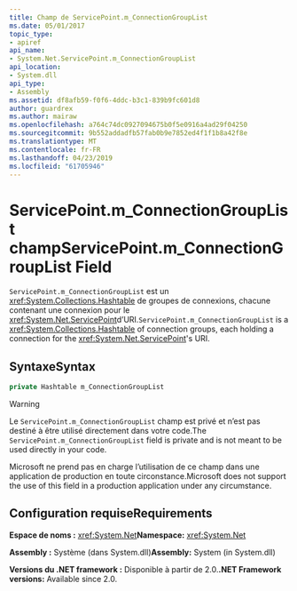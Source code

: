 ```yaml
---
title: Champ de ServicePoint.m_ConnectionGroupList
ms.date: 05/01/2017
topic_type:
- apiref
api_name:
- System.Net.ServicePoint.m_ConnectionGroupList
api_location:
- System.dll
api_type:
- Assembly
ms.assetid: df8afb59-f0f6-4ddc-b3c1-839b9fc601d8
author: guardrex
ms.author: mairaw
ms.openlocfilehash: a764c74dc0927094675b0f5e0916a4ad29f04250
ms.sourcegitcommit: 9b552addadfb57fab0b9e7852ed4f1f1b8a42f8e
ms.translationtype: MT
ms.contentlocale: fr-FR
ms.lasthandoff: 04/23/2019
ms.locfileid: "61705946"
---
```

# <a name="servicepointmconnectiongrouplist-field"></a><span data-ttu-id="dd90d-102">ServicePoint.m\_ConnectionGroupList champ</span><span class="sxs-lookup"><span data-stu-id="dd90d-102">ServicePoint.m\_ConnectionGroupList Field</span></span>

<span data-ttu-id="dd90d-103">`ServicePoint.m_ConnectionGroupList` est un <xref:System.Collections.Hashtable> de groupes de connexions, chacune contenant une connexion pour le <xref:System.Net.ServicePoint>d’URI.</span><span class="sxs-lookup"><span data-stu-id="dd90d-103">`ServicePoint.m_ConnectionGroupList` is a <xref:System.Collections.Hashtable> of connection groups, each holding a connection for the <xref:System.Net.ServicePoint>'s URI.</span></span>

## <a name="syntax"></a><span data-ttu-id="dd90d-104">Syntaxe</span><span class="sxs-lookup"><span data-stu-id="dd90d-104">Syntax</span></span>
  
```csharp  
private Hashtable m_ConnectionGroupList
```

> [!WARNING]
> <span data-ttu-id="dd90d-105">Le `ServicePoint.m_ConnectionGroupList` champ est privé et n’est pas destiné à être utilisé directement dans votre code.</span><span class="sxs-lookup"><span data-stu-id="dd90d-105">The `ServicePoint.m_ConnectionGroupList` field is private and is not meant to be used directly in your code.</span></span>
> 
> <span data-ttu-id="dd90d-106">Microsoft ne prend pas en charge l’utilisation de ce champ dans une application de production en toute circonstance.</span><span class="sxs-lookup"><span data-stu-id="dd90d-106">Microsoft does not support the use of this field in a production application under any circumstance.</span></span>

## <a name="requirements"></a><span data-ttu-id="dd90d-107">Configuration requise</span><span class="sxs-lookup"><span data-stu-id="dd90d-107">Requirements</span></span>

<span data-ttu-id="dd90d-108">**Espace de noms :** <xref:System.Net></span><span class="sxs-lookup"><span data-stu-id="dd90d-108">**Namespace:** <xref:System.Net></span></span>

<span data-ttu-id="dd90d-109">**Assembly :** Système (dans System.dll)</span><span class="sxs-lookup"><span data-stu-id="dd90d-109">**Assembly:** System (in System.dll)</span></span>

<span data-ttu-id="dd90d-110">**Versions du .NET framework :** Disponible à partir de 2.0.</span><span class="sxs-lookup"><span data-stu-id="dd90d-110">**.NET Framework versions:** Available since 2.0.</span></span>
